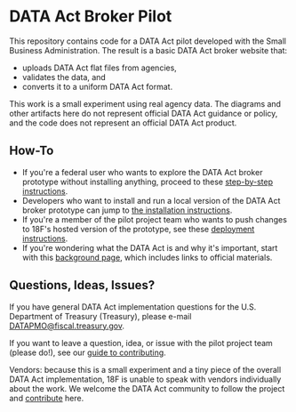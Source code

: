 # DATA Act Broker Pilot

This repository contains code for a DATA Act pilot developed with the Small Business Administration. The result is a basic DATA Act broker website that:
* uploads DATA Act flat files from agencies,
* validates the data, and
* converts it to a uniform DATA Act format.

This work is a small experiment using real agency data. The diagrams and other artifacts here do not represent official DATA Act guidance or policy, and the code does not represent an official DATA Act product.

## How-To

* If you're a federal user who wants to explore the DATA Act broker prototype without installing anything, proceed to these [step-by-step instructions](docs/HOWTO.md "How to use the DATA Act Prototype Broker").
* Developers who want to install and run a local version of the DATA Act broker prototype can jump to [the installation instructions](docs/INSTALL.md "Installing the DATA Act Prototype Broker").
* If you're a member of the pilot project team who wants to push changes to 18F's hosted version of the prototype, see these [deployment instructions](docs/DEPLOY.md "18F Cloud Foundry deployment").
* If you're wondering what the DATA Act is and why it's important, start with this [background page](docs/BACKGROUND.md "DATA Act Background and Links"), which includes links to official materials.

## Questions, Ideas, Issues?

If you have general DATA Act implementation questions for the U.S. Department of Treasury (Treasury), please e-mail DATAPMO@fiscal.treasury.gov.

If you want to leave a question, idea, or issue with the pilot project team (please do!), see our [guide to contributing](docs/CONTRIBUTING.md "Contributing").

Vendors: because this is a small experiment and a tiny piece of the overall DATA Act implementation, 18F is unable to speak with vendors individually about the work. We welcome the DATA Act community to follow the project and [contribute](docs/CONTRIBUTING.md) here.
